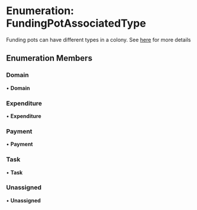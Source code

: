 # Enumeration: FundingPotAssociatedType

Funding pots can have different types in a colony.
See [here](https://github.com/JoinColony/colonyNetwork/blob/develop/docs/_TLDR_Pots.md#types-of-pots) for more details

## Enumeration Members

### Domain

• **Domain**

### Expenditure

• **Expenditure**

### Payment

• **Payment**

### Task

• **Task**

### Unassigned

• **Unassigned**
